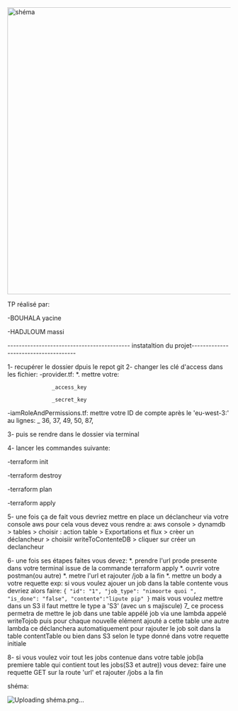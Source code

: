 <img width="647" alt="shéma" src="https://github.com/MassiHadjloum/aws_tp/assets/80093922/dcf56096-871a-4bc1-b0f8-ca57bf3e8f03">

TP réalisé par: 

-BOUHALA yacine

-HADJLOUM massi

------------------------------------------- instataltion du projet-------------------------------------

1- recupérer le dossier dpuis le repot git 
2- changer les clé d'access dans les fichier:
   -provider.tf:
	*. mettre votre:
 
          		  _access_key
	      
	    		  _secret_key

   -iamRoleAndPermissions.tf:
      mettre votre ID de compte après le 'eu-west-3:' au lignes:
	_ 36, 37, 49, 50, 87, 

3- puis se rendre dans le dossier via terminal 

4- lancer les commandes suivante:

   -terraform init
   
   -terraform destroy
   
   -terraform plan
    
   -terraform apply

5- une fois ça de fait vous devriez mettre en place un déclancheur via votre console aws pour cela vous devez vous rendre a:
	aws console > dynamdb > tables > choisir : action table > Exportations et flux > crèer un déclancheur > choisiir writeToContenteDB > cliquer sur créer    	un declancheur  

6- une fois ses étapes faites vous devez:
    *. prendre l'url prode presente dans votre terminal issue de la commande terraform apply
    *. ouvrir votre postman(ou autre)
    *. metre l'url et rajouter /job a la fin 
    *. mettre un body a votre requette exp:
            si vous voulez ajouer un job dans la table contente vous devriez alors faire:
			` {
  			  "id": "1",
    			  "job_type": "nimoorte quoi ",
    			  "is_done": "false",
    			  "contente":"lipute pip"
			} `
mais vous voulez mettre dans un S3 il faut mettre le type a 'S3' (avec un s majiscule)
7_ ce process permetra de mettre le job dans une table appélé job via une lambda appelé writeTojob puis pour chaque nouvelle elément ajouté a cette table une autre lambda ce déclanchera automatiquement pour rajouter le job soit dans la table contentTable ou bien dans S3 selon le type donné dans votre requette initiale 

8- si vous voulez voir tout les jobs contenue dans votre table job(la premiere table qui contient tout les jobs(S3 et autre)) vous devez:
   faire une requette GET sur la route 'url' et rajouter /jobs a la fin 

   shéma:

   ![Uploading shéma.png…]()


    
   
